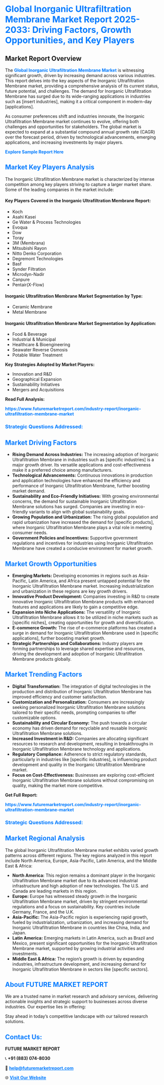 <h1 style="color: #007BFF;">Global Inorganic Ultrafiltration Membrane Market Report 2025-2033: Driving Factors, Growth Opportunities, and Key Players</h1>

<section id="overview">
<h2>Market Report Overview</h2>
<p>The <a href="https://www.futuremarketreport.com/industry-report/inorganic-ultrafiltration-membrane-market" style="color: #007BFF; text-decoration: none;"><strong>Global Inorganic Ultrafiltration Membrane Market</strong></a> is witnessing significant growth, driven by increasing demand across various industries. This report delves into the key aspects of the Inorganic Ultrafiltration Membrane market, providing a comprehensive analysis of its current status, future potential, and challenges. The demand for Inorganic Ultrafiltration Membrane has surged due to its wide-ranging applications in industries such as [insert industries], making it a critical component in modern-day [applications].</p>
<p>As consumer preferences shift and industries innovate, the Inorganic Ultrafiltration Membrane market continues to evolve, offering both challenges and opportunities for stakeholders. The global market is expected to expand at a substantial compound annual growth rate (CAGR) over the forecast period, driven by technological advancements, emerging applications, and increasing investments by major players.</p>
</section>

<section id="overview">
<p><a href="https://www.futuremarketreport.com/request-sample/reportId=31036" style="color: #007BFF; text-decoration: none;"><strong>Explore Sample Report Here</strong></a></p>
</section>

<section id="key-players">
<h2 style="color: #007BFF;">Market Key Players Analysis</h2>
<p>The Inorganic Ultrafiltration Membrane market is characterized by intense competition among key players striving to capture a larger market share. Some of the leading companies in the market include:</p>
<h4>Key Players Covered in the Inorganic Ultrafiltration Membrane Report:</h4>
<ul><li>Koch</li><li>Asahi Kasei</li><li>Ge Water &amp; Process Technologies</li><li>Evoqua</li><li>Dow</li><li>Toray</li><li>3M (Membrana)</li><li>Mitsubishi Rayon</li><li>Nitto Denko Corporation</li><li>Degremont Technologies</li><li>Basf</li><li>Synder Filtration</li><li>Microdyn-Nadir</li><li>Canpure</li><li>Pentair(X-Flow)</li></ul>
<h4>Inorganic Ultrafiltration Membrane Market Segmentation by Type:</h4>
<ul><li>Ceramic Membrane</li><li>Metal Membrane</li></ul>

<h4>Inorganic Ultrafiltration Membrane Market Segmentation by Application:</h4>
<ul><li>Food &amp; Beverage</li><li>Industrial &amp; Municipal</li><li>Healthcare &amp; Bioengineering</li><li>Seawater Reverse Osmosis</li><li>Potable Water Treatment</li></ul>
<p><strong>Key Strategies Adopted by Market Players:</strong></p>
<ul>
<li>Innovation and R&D</li>
<li>Geographical Expansion</li>
<li>Sustainability Initiatives</li>
<li>Mergers and Acquisitions</li>
</ul>
</section>

<section>
<p><strong>Read Full Analysis: </strong></p><a href="https://www.futuremarketreport.com/industry-report/inorganic-ultrafiltration-membrane-market" style="color: #007BFF; text-decoration: none;"><strong>https://www.futuremarketreport.com/industry-report/inorganic-ultrafiltration-membrane-market</strong></a>
<h3 style="color: #007BFF;">Strategic Questions Addressed:</h3>
</section>

<section id="driving-factors">
<h2 style="color: #007BFF;">Market Driving Factors</h2>
<ul>
<li><strong>Rising Demand Across Industries:</strong> The increasing adoption of Inorganic Ultrafiltration Membrane in industries such as [specific industries] is a major growth driver. Its versatile applications and cost-effectiveness make it a preferred choice among manufacturers.</li>
<li><strong>Technological Advancements:</strong> Continuous innovations in production and application technologies have enhanced the efficiency and performance of Inorganic Ultrafiltration Membrane, further boosting market demand.</li>
<li><strong>Sustainability and Eco-Friendly Initiatives:</strong> With growing environmental concerns, the demand for sustainable Inorganic Ultrafiltration Membrane solutions has surged. Companies are investing in eco-friendly variants to align with global sustainability goals.</li>
<li><strong>Growing Population and Urbanization:</strong> The rising global population and rapid urbanization have increased the demand for [specific products], where Inorganic Ultrafiltration Membrane plays a vital role in meeting consumer needs.</li>
<li><strong>Government Policies and Incentives:</strong> Supportive government regulations and incentives for industries using Inorganic Ultrafiltration Membrane have created a conducive environment for market growth.</li>
</ul>
</section>

<section id="growth-opportunities">
<h2 style="color: #007BFF;">Market Growth Opportunities</h2>
<ul>
<li><strong>Emerging Markets:</strong> Developing economies in regions such as Asia-Pacific, Latin America, and Africa present untapped potential for the Inorganic Ultrafiltration Membrane market. Increasing industrialization and urbanization in these regions are key growth drivers.</li>
<li><strong>Innovative Product Development:</strong> Companies investing in R&D to create innovative Inorganic Ultrafiltration Membrane products with enhanced features and applications are likely to gain a competitive edge.</li>
<li><strong>Expansion into Niche Applications:</strong> The versatility of Inorganic Ultrafiltration Membrane allows it to be utilized in niche markets such as [specific niches], creating opportunities for growth and diversification.</li>
<li><strong>E-commerce Growth:</strong> The rise of e-commerce platforms has created a surge in demand for Inorganic Ultrafiltration Membrane used in [specific applications], further boosting market growth.</li>
<li><strong>Strategic Partnerships and Collaborations:</strong> Industry players are forming partnerships to leverage shared expertise and resources, driving the development and adoption of Inorganic Ultrafiltration Membrane products globally.</li>
</ul>
</section>

<section id="trending-factors">
<h2 style="color: #007BFF;">Market Trending Factors</h2>
<ul>
<li><strong>Digital Transformation:</strong> The integration of digital technologies in the production and distribution of Inorganic Ultrafiltration Membrane has improved efficiency and customer satisfaction.</li>
<li><strong>Customization and Personalization:</strong> Consumers are increasingly seeking personalized Inorganic Ultrafiltration Membrane solutions tailored to their specific needs, prompting companies to offer customizable options.</li>
<li><strong>Sustainability and Circular Economy:</strong> The push towards a circular economy has driven demand for recyclable and reusable Inorganic Ultrafiltration Membrane solutions.</li>
<li><strong>Increased Investment in R&D:</strong> Companies are allocating significant resources to research and development, resulting in breakthroughs in Inorganic Ultrafiltration Membrane technology and applications.</li>
<li><strong>Regulatory Compliance:</strong> Adherence to strict regulatory standards, particularly in industries like [specific industries], is influencing product development and quality in the Inorganic Ultrafiltration Membrane market.</li>
<li><strong>Focus on Cost-Effectiveness:</strong> Businesses are exploring cost-efficient Inorganic Ultrafiltration Membrane solutions without compromising on quality, making the market more competitive.</li>
</ul>
</section>

<section>
<p><strong>Get Full Report: </strong></p><a href="https://www.futuremarketreport.com/industry-report/inorganic-ultrafiltration-membrane-market" style="color: #007BFF; text-decoration: none;"><strong>https://www.futuremarketreport.com/industry-report/inorganic-ultrafiltration-membrane-market</strong></a>
<h3 style="color: #007BFF;">Strategic Questions Addressed:</h3>
</section>


<section id="regional-analysis">
<h2 style="color: #007BFF;">Market Regional Analysis</h2>
<p>The global Inorganic Ultrafiltration Membrane market exhibits varied growth patterns across different regions. The key regions analyzed in this report include North America, Europe, Asia-Pacific, Latin America, and the Middle East & Africa:</p>
<ul>
<li><strong>North America:</strong> This region remains a dominant player in the Inorganic Ultrafiltration Membrane market due to its advanced industrial infrastructure and high adoption of new technologies. The U.S. and Canada are leading markets in this region.</li>
<li><strong>Europe:</strong> Europe has witnessed steady growth in the Inorganic Ultrafiltration Membrane market, driven by stringent environmental regulations and a focus on sustainability. Key countries include Germany, France, and the U.K.</li>
<li><strong>Asia-Pacific:</strong> The Asia-Pacific region is experiencing rapid growth, fueled by industrialization, urbanization, and increasing demand for Inorganic Ultrafiltration Membrane in countries like China, India, and Japan.</li>
<li><strong>Latin America:</strong> Emerging markets in Latin America, such as Brazil and Mexico, present significant opportunities for the Inorganic Ultrafiltration Membrane market, supported by growing industrial activities and investments.</li>
<li><strong>Middle East & Africa:</strong> The region’s growth is driven by expanding industries, infrastructure development, and increasing demand for Inorganic Ultrafiltration Membrane in sectors like [specific sectors].</li>
</ul>
</section>

<footer>
<h2 style="color: #007BFF;">About FUTURE MARKET REPORT</h2>
<p>We are a trusted name in market research and advisory services, delivering actionable insights and strategic support to businesses across diverse industries. Our expertise lies in offering:</p>

<p>Stay ahead in today’s competitive landscape with our tailored research solutions.</p>

<h2 style="color: #007BFF;">Contact Us:</h2>
<p><strong>FUTURE MARKET REPORT</strong></p>
<p>📞 <strong>+91 (883) 074-8030</strong></p>
<p>📧 <strong><a href="mailto:help@futuremarketreport.com" style="color: #007BFF;">help@futuremarketreport.com</a></strong></p>
<p>🌐 <strong><a href="https://www.futuremarketreport.com/" style="color: #007BFF;">Visit Our Website</a></strong></p>
</footer>